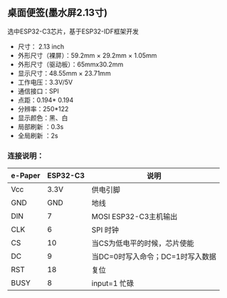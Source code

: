 ## 桌面便签(墨水屏2.13寸)

选中ESP32-C3芯片，基于ESP32-IDF框架开发  
- 尺寸： 2.13 inch  
- 外形尺寸（裸屏）：59.2mm × 29.2mm × 1.05mm  
- 外形尺寸（驱动板）：65mmx30.2mm  
- 显示尺寸：48.55mm × 23.71mm  
- 工作电压：3.3V/5V 
- 通信接口：SPI  
- 点距：0.194* 0.194  
- 分辨率：250*122  
- 显示颜色：黑、白  
- 局部刷新 ：0.3s  
- 全局刷新 ：2s  

### 连接说明：
| e-Paper | ESP32-C3 | 说明                             |
| ------- | ------------- | -------------------------- |
| Vcc     | 3.3V      | 供电引脚                        |
| GND     | GND       | 地线                            |
| DIN     | 7         | MOSI ESP32-C3主机输出            |
| CLK     | 6         | SPI 时钟                        |
| CS      | 10        | 当CS为低电平的时候，芯片使能        |
| DC      | 9         | 当DC=0时写入命令；DC=1时写入数据    |
| RST     | 18        |复位                             |
| BUSY    | 8         | input=1 忙碌                    |
 
